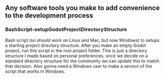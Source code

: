 ## Any software tools you make to add convenience to the development process

### BashScript-setupGodotProjectDirectoryStructure
Bash script (so should work on Linux and Mac, but now Windows) to setups a starting project directory structure. After you make an empty Godot project, run this script in the root project folder. This is just a directory structure I made based on personal preferences, once we decide on a standard directory structure for the community we can update this to match that decision. Also gonna need a Windows user to make a version of the script that works in Windows.
